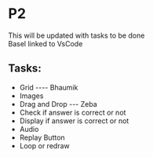 # P2  
  
This will be updated with tasks to be done  
Basel linked to VsCode  
  
## Tasks:
- Grid ---- Bhaumik
- Images
- Drag and Drop --- Zeba
- Check if answer is correct or not
- Display if answer is correct or not
- Audio
- Replay Button
- Loop or redraw
